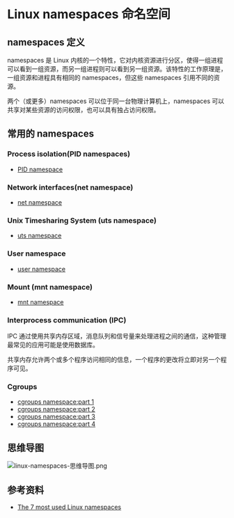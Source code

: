# Linux namespaces 命名空间

## namespaces 定义

namespaces 是 Linux 内核的一个特性，它对内核资源进行分区，使得一组进程可以看到一组资源，而另一组进程则可以看到另一组资源。该特性的工作原理是，一组资源和进程具有相同的 namespaces，但这些 namespaces 引用不同的资源。

两个（或更多）namespaces 可以位于同一台物理计算机上，namespaces 可以共享对某些资源的访问权限，也可以具有独占访问权限。

## 常用的 namespaces

### Process isolation(PID namespaces)

- [PID namespace](https://www.redhat.com/sysadmin/pid-namespace)

### Network interfaces(net namespace)

- [net namespace](https://www.redhat.com/sysadmin/net-namespaces)

### Unix Timesharing System (uts namespace)

- [uts namespace](https://www.redhat.com/sysadmin/uts-namespace)

### User namespace

- [user namespace](https://www.redhat.com/sysadmin/building-container-namespaces)

### Mount (mnt namespace)

- [mnt namespace](https://www.redhat.com/sysadmin/mount-namespaces)

### Interprocess communication (IPC)

IPC 通过使用共享内存区域，消息队列和信号量来处理进程之间的通信，这种管理最常见的应用可能是使用数据库。

共享内存允许两个或多个程序访问相同的信息，一个程序的更改将立即对另一个程序可见。

### Cgroups

- [cgroups namespace:part 1](https://www.redhat.com/sysadmin/cgroups-part-one)
- [cgroups namespace:part 2](https://www.redhat.com/sysadmin/cgroups-part-two)
- [cgroups namespace:part 3](https://www.redhat.com/sysadmin/cgroups-part-three)
- [cgroups namespace:part 4](https://www.redhat.com/sysadmin/cgroups-part-four)

## 思维导图

![linux-namespaces-思维导图.png](https://cnymw.github.io/GolangStudy/docs/img/linux-namespaces-思维导图.png)

## 参考资料

- [The 7 most used Linux namespaces](https://www.redhat.com/sysadmin/7-linux-namespaces)
